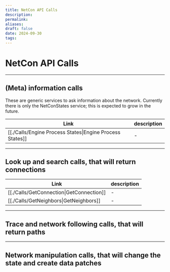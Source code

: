 ```yaml
---
title: NetCon API Calls
description: 
permalink: 
aliases: 
draft: false
date: 2024-09-30
tags: 
---
```

# NetCon API Calls

---
## (Meta) information calls
  
These are generic services to ask information about the network. Currently there is only the NetConStates service; this is expected to grow in the future.

| Link                                                                  | description |
| --------------------------------------------------------------------- | ----------- |
| [[./Calls/Engine Process States\|Engine Process States]] | \-          |



---
## Look up and search calls, that will return connections

| Link                                                  | description |
| ----------------------------------------------------- | ----------- |
| [[./Calls/GetConnection\|GetConnection]] | \-          |
| [[./Calls/GetNeighbors\|GetNeighbors]]   | \-          |



---
## Trace and network following calls, that will return paths



---
## Network manipulation calls, that will change the state and create data patches

 